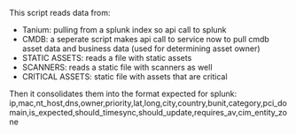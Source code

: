 This script reads data from:
- Tanium: pulling from a splunk index so api call to splunk 
- CMDB: a seperate script makes api call to service now to pull cmdb asset data and business data (used for determining asset owner)
- STATIC ASSETS: reads a file with static assets 
- SCANNERS: reads a static file with scanners as well
- CRITICAL ASSETS: static file with assets that are critical



Then it consolidates them into the format expected for splunk:
	ip,mac,nt_host,dns,owner,priority,lat,long,city,country,bunit,category,pci_domain,is_expected,should_timesync,should_update,requires_av,cim_entity_zone